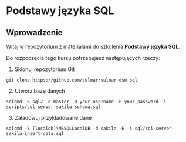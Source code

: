 # Podstawy języka SQL

## Wprowadzenie

Witaj w repozytorium z materiałami do szkolenia **Podstawy języka SQL**.

Do rozpoczęcia tego kursu potrzebujesz następujących rzeczy:

1. Sklonuj repozytorium Git
```
git clone https://github.com/sulmar/sulmar-dsm-sql
```
2. Utwórz bazę danych
```
sqlcmd -S sql2 -d master -U your_username -P your_password -i scripts/sql-server-sakila-schema.sql
```
3. Załadowuj przykładowane dane
```
sqlcmd -S (localdb)\MSSQLLocalDB -d sakila -E -i sql/sql-server-sakila-insert-data.sql
```

